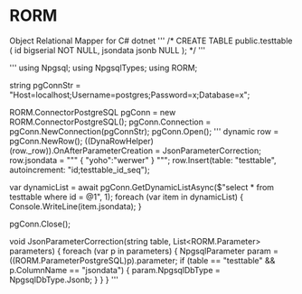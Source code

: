 # RORM
Object Relational Mapper for C# dotnet
'''
/*
CREATE TABLE public.testtable (
	id bigserial NOT NULL,
	jsondata jsonb NULL
);
*/
'''

'''
using Npgsql;
using NpgsqlTypes;
using RORM;

string pgConnStr = "Host=localhost;Username=postgres;Password=x;Database=x";

RORM.ConnectorPostgreSQL pgConn = new RORM.ConnectorPostgreSQL();
pgConn.Connection = pgConn.NewConnection(pgConnStr);
pgConn.Open();
'''
dynamic row = pgConn.NewRow();
((DynaRowHelper)(row._row)).OnAfterParameterCreation = JsonParameterCorrection;
row.jsondata = """
{ "yoho":"werwer" }
""";
row.Insert(table: "testtable", autoincrement: "id;testtable_id_seq");


var dynamicList = await pgConn.GetDynamicListAsync($"select * from testtable where id = @1", 1);
foreach (var item in dynamicList)
{
    Console.WriteLine(item.jsondata);
}

pgConn.Close();

void JsonParameterCorrection(string table, List<RORM.Parameter> parameters)
{
    foreach (var p in parameters)
    {
        NpgsqlParameter param = ((RORM.ParameterPostgreSQL)p).parameter;
        if (table == "testtable" && p.ColumnName == "jsondata")
        {
            param.NpgsqlDbType = NpgsqlDbType.Jsonb;
        }
    }
}
'''
